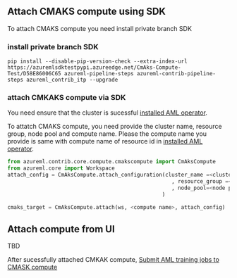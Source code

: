 ## Attach CMAKS compute using SDK
To attach CMAKS compute you need install private branch SDK
### install private branch SDK

```
pip install --disable-pip-version-check --extra-index-url https://azuremlsdktestpypi.azureedge.net/CmAks-Compute-Test/D58E86006C65 azureml-pipeline-steps azureml-contrib-pipeline-steps azureml_contrib_itp --upgrade
```
### attach CMKAKS compute via SDK

You need ensure that the cluster is sucessful [installed AML operator](https://github.com/Azure/CMK8s-private-review-doc/blob/master/docs/2.%20install%20agent%20manually.markdown).

To attatch CMAKS compute, you need provide the cluster name, resource group, node pool and compute name. Please the compute name you provide is same with compute name of resource id in [installed AML operator](https://github.com/Azure/CMK8s-private-review-doc/blob/master/docs/2.%20install%20agent%20manually.markdown).

```python
from azureml.contrib.core.compute.cmakscompute import CmAksCompute
from azureml.core import Workspace
attach_config = CmAksCompute.attach_configuration(cluster_name =<cluster_name>
                                                    , resource_group =<resource group>
                                                    , node_pool=<node pool>
                                                 )

cmaks_target = CmAksCompute.attach(ws, <compute name>, attach_config)

```

## Attach compute from UI

TBD

After sucessfully attached CMKAK compute, [Submit AML training jobs to CMASK compute](https://github.com/Azure/CMK8s-Sample/blob/master/docs/4.%20Submit%20AML%20training%20jobs%20to%20CMASK%20compute.markdown)